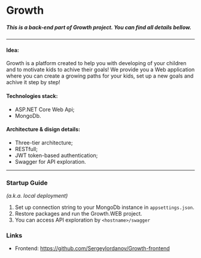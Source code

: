 # Growth #
##### This is a back-end part of Growth project. You can find all details bellow. #####
---
#### Idea: ####
Growth is a platform created to help you with developing of your children and to motivate kids to achive their goals!
We provide you a Web application where you can create a growing paths for your kids, set up a new goals and achive it step by step!

#### Technologies stack: ####
- ASP.NET Core Web Api;
- MongoDb.
#### Architecture & disign details: ####
- Three-tier architecture;
- RESTfull;
- JWT token-based authentication;
- Swagger for API exploration.
---
### Startup Guide ###
*(a.k.a. local deployment)*
1) Set up connection string to your MongoDb instance in `appsettings.json`.
2) Restore packages and run the Growth.WEB project.
3) You can access API exploration by `<hostname>/swagger`

### Links ###
- Frontend: https://github.com/SergeyIordanov/Growth-frontend
